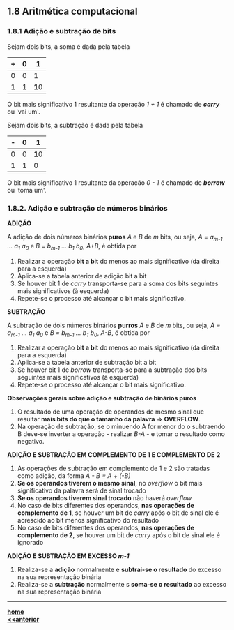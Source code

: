 ## 1.8 Aritmética computacional

### 1.8.1 Adição e subtração de bits
Sejam dois bits, a soma é dada pela tabela  

| + | 0 | 1 |
| - | - | - |
| 0 | 0 | 1 |
| 1 | 1 | **1**0 | 

O bit mais significativo 1 resultante da operação *1 + 1* é chamado de ***carry*** ou 'vai um'.

Sejam dois bits, a subtração é dada pela tabela  

| - | 0 | 1 |
| - | - | - |
| 0 | 0 | **1**0 |
| 1 | 1 | 0 | 

O bit mais significativo 1 resultante da operação *0 - 1* é chamado de ***borrow*** ou 'toma um'.

### 1.8.2. Adição e subtração de números binários

**ADIÇÃO**

A adição de dois números binários **puros** *A* e *B* de *m* bits, ou seja, *A = a<sub>m-1</sub> ... a<sub>1</sub> a<sub>0</sub>* e *B = b<sub>m-1</sub> ... b<sub>1</sub> b<sub>0</sub>*, *A+B*, é obtida por
1. Realizar a operação **bit a bit** do menos ao mais significativo (da direita para a esquerda)
2. Aplica-se a tabela anterior de adição bit a bit
3. Se houver bit 1 de *carry* transporta-se para a soma dos bits seguintes mais significativos (à esquerda)
4. Repete-se o processo até alcançar o bit mais significativo.

**SUBTRAÇÃO**

A subtração de dois números binários **purros** *A* e *B* de *m* bits, ou seja, *A = a<sub>m-1</sub> ... a<sub>1</sub> a<sub>0</sub>* e *B = b<sub>m-1</sub> ... b<sub>1</sub> b<sub>0</sub>*, *A-B*, é obtida por
1. Realizar a operação **bit a bit** do menos ao mais significativo (da direita para a esquerda)
2. Aplica-se a tabela anterior de subtração bit a bit
3. Se houver bit 1 de *borrow* transporta-se para a subtração dos bits seguintes mais significativos (à esquerda)
4. Repete-se o processo até alcançar o bit mais significativo.

**Observações gerais sobre adição e subtração de binários puros**
1. O resultado de uma operação de operandos de mesmo sinal que resultar **mais bits do que o tamanho da palavra** => **OVERFLOW**.
2. Na operação de subtração, se o minuendo A for menor do o subtraendo B deve-se inverter a operação - realizar *B-A* - e tomar o resultado como negativo. 

**ADIÇÃO E SUBTRAÇÃO EM COMPLEMENTO DE 1 E COMPLEMENTO DE 2**
1. As operações de subtração em complemento de 1 e 2 são tratadas como adição, da forma *A - B = A + (-B)*
2. **Se os operandos tiverem o mesmo sinal**, no *overflow* o bit mais significativo da palavra será de sinal trocado
3. **Se os operandos tiverem sinal trocado** não haverá *overflow* 
4. No caso de bits diferentes dos operandos, **nas operações de complemento de 1**, se houver um bit de *carry* após o bit de sinal ele é acrescido ao bit menos significativo do resultado
5. No caso de bits diferentes dos operandos, **nas operações de complemento de 2**, se houver um bit de *carry* após o bit de sinal ele é ignorado

**ADIÇÃO E SUBTRAÇÃO EM EXCESSO *m-1***
1. Realiza-se a **adição** normalmente e **subtrai-se o resultado** do excesso na sua representação binária
2. Realiza-se a **subtração** normalmente s **soma-se o resultado** ao excesso na sua representação binária

___
**[home](https://github.com/claytonjasilva/claytonjasilva.github.io/blob/main/arq_aulas.md)**    
**[<<anterior](dimensoesUnidadesAritmeticaComputacional4.md)**    
